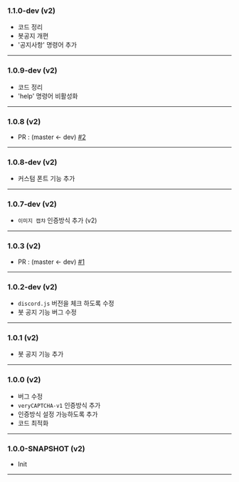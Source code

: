 ### 1.1.0-dev (v2)

* 코드 정리
* 봇공지 개편
* '공지사항' 명령어 추가

---

### 1.0.9-dev (v2)

* 코드 정리
* 'help' 명령어 비활성화

---

### 1.0.8 (v2)

* PR : (master <- dev) [#2](https://github.com/Kill00/veryCAPTCHA/pull/2)

---

### 1.0.8-dev (v2)

* 커스텀 폰트 기능 추가

---

### 1.0.7-dev (v2)

* `이미지 캡챠` 인증방식 추가 (v2)

---

### 1.0.3 (v2)

* PR : (master <- dev) [#1](https://github.com/Kill00/veryCAPTCHA/pull/1)

---

### 1.0.2-dev (v2)

* `discord.js` 버전을 체크 하도록 수정
* 봇 공지 기능 버그 수정

---

### 1.0.1 (v2)

* 봇 공지 기능 추가

---

### 1.0.0 (v2)

* 버그 수정
* `veryCAPTCHA-v1` 인증방식 추가
* 인증방식 설정 가능하도록 추가
* 코드 최적화

---

### 1.0.0-SNAPSHOT (v2)

* Init

---
